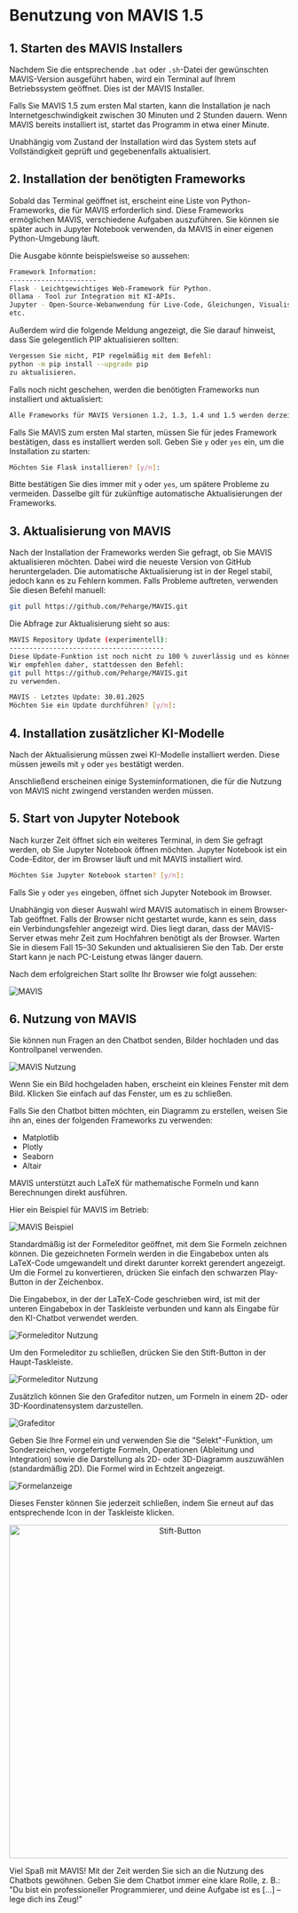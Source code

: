 # Benutzung von MAVIS 1.5

## 1. Starten des MAVIS Installers
Nachdem Sie die entsprechende `.bat` oder `.sh`-Datei der gewünschten MAVIS-Version ausgeführt haben, wird ein Terminal auf Ihrem Betriebssystem geöffnet. Dies ist der MAVIS Installer.

Falls Sie MAVIS 1.5 zum ersten Mal starten, kann die Installation je nach Internetgeschwindigkeit zwischen 30 Minuten und 2 Stunden dauern. Wenn MAVIS bereits installiert ist, startet das Programm in etwa einer Minute.

Unabhängig vom Zustand der Installation wird das System stets auf Vollständigkeit geprüft und gegebenenfalls aktualisiert.

## 2. Installation der benötigten Frameworks
Sobald das Terminal geöffnet ist, erscheint eine Liste von Python-Frameworks, die für MAVIS erforderlich sind. Diese Frameworks ermöglichen MAVIS, verschiedene Aufgaben auszuführen. Sie können sie später auch in Jupyter Notebook verwenden, da MAVIS in einer eigenen Python-Umgebung läuft.

Die Ausgabe könnte beispielsweise so aussehen:

```bash
Framework Information:
----------------------
Flask - Leichtgewichtiges Web-Framework für Python.
Ollama - Tool zur Integration mit KI-APIs.
Jupyter - Open-Source-Webanwendung für Live-Code, Gleichungen, Visualisierungen und Texte.
etc.
```

Außerdem wird die folgende Meldung angezeigt, die Sie darauf hinweist, dass Sie gelegentlich PIP aktualisieren sollten:

```bash
Vergessen Sie nicht, PIP regelmäßig mit dem Befehl:
python -m pip install --upgrade pip
zu aktualisieren.
```

Falls noch nicht geschehen, werden die benötigten Frameworks nun installiert und aktualisiert:

```bash
Alle Frameworks für MAVIS Versionen 1.2, 1.3, 1.4 und 1.5 werden derzeit installiert und aktualisiert.
```

Falls Sie MAVIS zum ersten Mal starten, müssen Sie für jedes Framework bestätigen, dass es installiert werden soll. Geben Sie `y` oder `yes` ein, um die Installation zu starten:

```bash
Möchten Sie Flask installieren? [y/n]:
```

Bitte bestätigen Sie dies immer mit `y` oder `yes`, um spätere Probleme zu vermeiden. Dasselbe gilt für zukünftige automatische Aktualisierungen der Frameworks.

## 3. Aktualisierung von MAVIS
Nach der Installation der Frameworks werden Sie gefragt, ob Sie MAVIS aktualisieren möchten. Dabei wird die neueste Version von GitHub heruntergeladen. Die automatische Aktualisierung ist in der Regel stabil, jedoch kann es zu Fehlern kommen. Falls Probleme auftreten, verwenden Sie diesen Befehl manuell:

```bash
git pull https://github.com/Peharge/MAVIS.git
```

Die Abfrage zur Aktualisierung sieht so aus:

```bash
MAVIS Repository Update (experimentell):
---------------------------------------
Diese Update-Funktion ist noch nicht zu 100 % zuverlässig und es können Fehler auftreten.
Wir empfehlen daher, stattdessen den Befehl:
git pull https://github.com/Peharge/MAVIS.git
zu verwenden.

MAVIS - Letztes Update: 30.01.2025
Möchten Sie ein Update durchführen? [y/n]:
```

## 4. Installation zusätzlicher KI-Modelle
Nach der Aktualisierung müssen zwei KI-Modelle installiert werden. Diese müssen jeweils mit `y` oder `yes` bestätigt werden.

Anschließend erscheinen einige Systeminformationen, die für die Nutzung von MAVIS nicht zwingend verstanden werden müssen.

## 5. Start von Jupyter Notebook
Nach kurzer Zeit öffnet sich ein weiteres Terminal, in dem Sie gefragt werden, ob Sie Jupyter Notebook öffnen möchten. Jupyter Notebook ist ein Code-Editor, der im Browser läuft und mit MAVIS installiert wird.

```bash
Möchten Sie Jupyter Notebook starten? [y/n]:
```

Falls Sie `y` oder `yes` eingeben, öffnet sich Jupyter Notebook im Browser.

Unabhängig von dieser Auswahl wird MAVIS automatisch in einem Browser-Tab geöffnet. Falls der Browser nicht gestartet wurde, kann es sein, dass ein Verbindungsfehler angezeigt wird. Dies liegt daran, dass der MAVIS-Server etwas mehr Zeit zum Hochfahren benötigt als der Browser. Warten Sie in diesem Fall 15–30 Sekunden und aktualisieren Sie den Tab. Der erste Start kann je nach PC-Leistung etwas länger dauern.

Nach dem erfolgreichen Start sollte Ihr Browser wie folgt aussehen:

![MAVIS](./readme-img/using-img-1.png)

## 6. Nutzung von MAVIS
Sie können nun Fragen an den Chatbot senden, Bilder hochladen und das Kontrollpanel verwenden.

![MAVIS Nutzung](./readme-img/using-img-2.png)

Wenn Sie ein Bild hochgeladen haben, erscheint ein kleines Fenster mit dem Bild. Klicken Sie einfach auf das Fenster, um es zu schließen.

Falls Sie den Chatbot bitten möchten, ein Diagramm zu erstellen, weisen Sie ihn an, eines der folgenden Frameworks zu verwenden:
- Matplotlib
- Plotly
- Seaborn
- Altair

MAVIS unterstützt auch LaTeX für mathematische Formeln und kann Berechnungen direkt ausführen.

Hier ein Beispiel für MAVIS im Betrieb:

![MAVIS Beispiel](./readme-img/mavis-demo123.png)

Standardmäßig ist der Formeleditor geöffnet, mit dem Sie Formeln zeichnen können. Die gezeichneten Formeln werden in die Eingabebox unten als LaTeX-Code umgewandelt und direkt darunter korrekt gerendert angezeigt. Um die Formel zu konvertieren, drücken Sie einfach den schwarzen Play-Button in der Zeichenbox.

Die Eingabebox, in der der LaTeX-Code geschrieben wird, ist mit der unteren Eingabebox in der Taskleiste verbunden und kann als Eingabe für den KI-Chatbot verwendet werden.

![Formeleditor Nutzung](./readme-img/mavis-1-5-use-gif-1.gif)

Um den Formeleditor zu schließen, drücken Sie den Stift-Button in der Haupt-Taskleiste.

![Formeleditor Nutzung](./readme-img/mavis-1-5-use-gif-2.gif)

Zusätzlich können Sie den Grafeditor nutzen, um Formeln in einem 2D- oder 3D-Koordinatensystem darzustellen.

![Grafeditor](./readme-img/using-img-4.png)

Geben Sie Ihre Formel ein und verwenden Sie die "Selekt"-Funktion, um Sonderzeichen, vorgefertigte Formeln, Operationen (Ableitung und Integration) sowie die Darstellung als 2D- oder 3D-Diagramm auszuwählen (standardmäßig 2D). Die Formel wird in Echtzeit angezeigt.

![Formelanzeige](./readme-img/using-img-5.png)

Dieses Fenster können Sie jederzeit schließen, indem Sie erneut auf das entsprechende Icon in der Taskleiste klicken.

<div align="center">
    <img src="./readme-img/using-img-6.png" alt="Stift-Button" width="600">
</div>

Viel Spaß mit MAVIS! Mit der Zeit werden Sie sich an die Nutzung des Chatbots gewöhnen. Geben Sie dem Chatbot immer eine klare Rolle, z. B.: "Du bist ein professioneller Programmierer, und deine Aufgabe ist es [...] – lege dich ins Zeug!"
